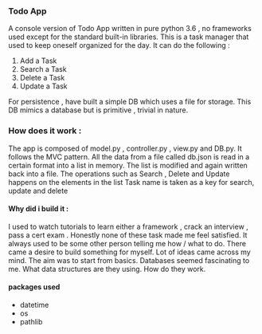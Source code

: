 ### Todo App 

A console version of Todo App written in pure python 3.6 , no frameworks used except for the standard built-in libraries. 
This is a task manager that used to keep oneself organized for the day. It can do the following :
1. Add a Task
2. Search a Task
3. Delete a Task
4. Update a Task

For persistence , have built a simple DB which uses a file for storage.  This DB mimics a database but is primitive , trivial in nature.

### How does it work : 

  The app is composed of model.py , controller.py , view.py and DB.py. It follows the MVC pattern.  All the data from a file called db.json is read in a certain format into a list in memory. The list is modified and again written back into a file. The operations such as Search , Delete and Update happens on the elements in the list 
  Task name is taken as a key for search, update and delete
  
#### Why did i build it :
I used to watch tutorials to learn either a framework , crack an interview , pass a cert exam . Honestly none of these task made me feel satisfied. It always used to be some other person telling me how / what to do. There came a desire to build something for myself. Lot of ideas came across my mind. The aim was to start from basics. Databases seemed fascinating to me. What data structures are they using. How do they work. 

#### packages used  
 * datetime
 * os
 * pathlib
